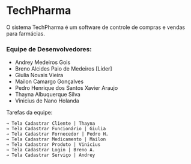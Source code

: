 # TechPharma

O sistema TechPharma é um software de controle de compras e vendas para farmácias.

### Equipe de Desenvolvedores:

- Andrey Medeiros Gois
- Breno Alcides Paio de Medeiros [Líder]
- Giulia Novais Vieira
- Mailon Camargo Gonçalves
- Pedro Henrique dos Santos Xavier Araujo
- Thayna Albuquerque Silva
- Vinicius de Nano Holanda

Tarefas da equipe:

    ➔ Tela Cadastrar Cliente | Thayna
    ➔ Tela Cadastrar Funcionário | Giulia
    ➔ Tela Cadastrar Fornecedor | Pedro H.
    ➔ Tela Cadastrar Medicamento | Mailon
    ➔ Tela Cadastrar Produto | Vinicius
    ➔ Tela Cadastrar Login | Breno A.
    ➔ Tela Cadastrar Serviço | Andrey
